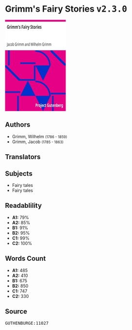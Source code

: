 # Grimm's Fairy Stories <kbd>v2.3.0</kbd>

![](./cover.medium.jpg "")

## Authors


 - Grimm, Wilhelm <small>(1786 - 1859)</small>
 - Grimm, Jacob <small>(1785 - 1863)</small>

## Translators



## Subjects


 - Fairy tales
 - Fairy tales

## Readablility


 - **A1:** 79%
 - **A2:** 85%
 - **B1:** 91%
 - **B2:** 95%
 - **C1:** 99%
 - **C2:** 100%

## Words Count


 - **A1:** 485
 - **A2:** 410
 - **B1:** 675
 - **B2:** 850
 - **C1:** 747
 - **C2:** 330

## Source


<kbd>GUTHENBURGE:11027</kbd>
